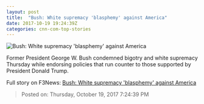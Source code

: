 ```yaml
---
layout: post
title:  "Bush: White supremacy 'blasphemy' against America"
date: 2017-10-19 19:24:39Z
categories: cnn-com-top-stories
---
```


![Bush: White supremacy 'blasphemy' against America](http://cdn.cnn.com/cnnnext/dam/assets/171019115821-02-george-w-bush-10-19-2017-super-tease.jpg)

Former President George W. Bush condemned bigotry and white supremacy Thursday while endorsing policies that run counter to those supported by President Donald Trump.


Full story on F3News: [Bush: White supremacy 'blasphemy' against America](http://www.f3nws.com/n/ECgnTE)

> Posted on: Thursday, October 19, 2017 7:24:39 PM
